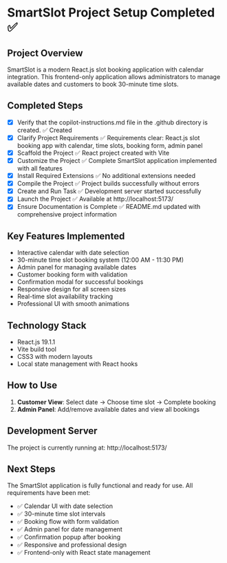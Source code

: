<!-- Use this file to provide workspace-specific custom instructions to Copilot. For more details, visit https://code.visualstudio.com/docs/copilot/copilot-customization#_use-a-githubcopilotinstructionsmd-file -->

# SmartSlot Project Setup Completed ✅

## Project Overview
SmartSlot is a modern React.js slot booking application with calendar integration. This frontend-only application allows administrators to manage available dates and customers to book 30-minute time slots.

## Completed Steps
- [x] Verify that the copilot-instructions.md file in the .github directory is created. ✅ Created
- [x] Clarify Project Requirements ✅ Requirements clear: React.js slot booking app with calendar, time slots, booking form, admin panel
- [x] Scaffold the Project ✅ React project created with Vite
- [x] Customize the Project ✅ Complete SmartSlot application implemented with all features
- [x] Install Required Extensions ✅ No additional extensions needed
- [x] Compile the Project ✅ Project builds successfully without errors
- [x] Create and Run Task ✅ Development server started successfully
- [x] Launch the Project ✅ Available at http://localhost:5173/
- [x] Ensure Documentation is Complete ✅ README.md updated with comprehensive project information

## Key Features Implemented
- Interactive calendar with date selection
- 30-minute time slot booking system (12:00 AM - 11:30 PM)
- Admin panel for managing available dates
- Customer booking form with validation
- Confirmation modal for successful bookings
- Responsive design for all screen sizes
- Real-time slot availability tracking
- Professional UI with smooth animations

## Technology Stack
- React.js 19.1.1
- Vite build tool
- CSS3 with modern layouts
- Local state management with React hooks

## How to Use
1. **Customer View**: Select date → Choose time slot → Complete booking
2. **Admin Panel**: Add/remove available dates and view all bookings

## Development Server
The project is currently running at: http://localhost:5173/

## Next Steps
The SmartSlot application is fully functional and ready for use. All requirements have been met:
- ✅ Calendar UI with date selection
- ✅ 30-minute time slot intervals
- ✅ Booking flow with form validation
- ✅ Admin panel for date management
- ✅ Confirmation popup after booking
- ✅ Responsive and professional design
- ✅ Frontend-only with React state management